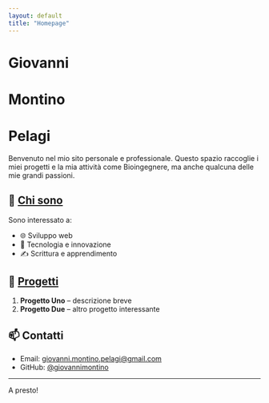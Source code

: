 ```yaml
---
layout: default
title: "Homepage"
---
```


# Giovanni
# Montino
# Pelagi

Benvenuto nel mio sito personale e professionale. Questo spazio raccoglie i miei progetti e la mia attività come Bioingegnere, ma anche qualcuna delle mie grandi passioni.

## 🧠 [Chi sono](/about/)

Sono interessato a:
- 🌐 Sviluppo web
- 🧪 Tecnologia e innovazione
- ✍️ Scrittura e apprendimento

## 📁 [Progetti](/projects/)

1. **Progetto Uno** – descrizione breve
2. **Progetto Due** – altro progetto interessante

## 📫 Contatti

- Email: [giovanni.montino.pelagi@gmail.com](mailto:giovanni.montino.pelagi@gmail.com)
- GitHub: [@giovannimontino](https://github.com/giovannimontino)

---

A presto!
